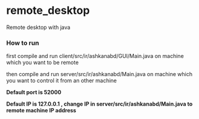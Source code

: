# remote_desktop
Remote desktop with java

### How to run      
first compile and run client/src/ir/ashkanabd/GUI/Main.java on machine which you want to be remote      
           
then compile and run server/src/ir/ashkanabd/Main.java on machine which you want to control it from an other machine          
        
<b>Default port is 52000 </b>

<b>Default IP is 127.0.0.1 , change IP in server/src/ir/ashkanabd/Main.java to remote machine IP address</b>
